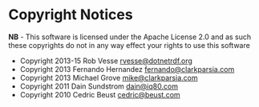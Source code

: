 # Copyright Notices

**NB** - This software is licensed under the Apache License 2.0 and as such these copyrights do not in any way effect your rights to use this software

- Copyright 2013-15 Rob Vesse <rvesse@dotnetrdf.org>
- Copyright 2013 Fernando Hernandez <fernando@clarkparsia.com>
- Copyright 2013 Michael Grove <mike@clarkparsia.com>
- Copyright 2011 Dain Sundstrom <dain@iq80.com>
- Copyright 2010 Cedric Beust <cedric@beust.com>

